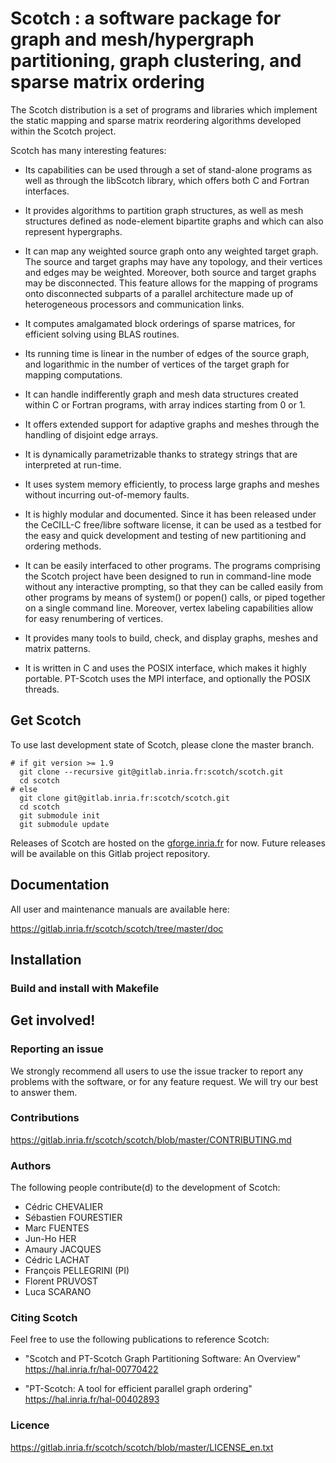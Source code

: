 Scotch : a software package for graph and mesh/hypergraph partitioning, graph clustering, and sparse matrix ordering
==============================

The Scotch distribution is a set of programs and libraries which implement the static mapping and sparse matrix reordering algorithms developed within the Scotch project.

Scotch has many interesting features:

* Its capabilities can be used through a set of stand-alone programs as well as through the libScotch library, which offers both C and Fortran interfaces.

* It provides algorithms to partition graph structures, as well as mesh structures defined as node-element bipartite graphs and which can also represent hypergraphs.

* It can map any weighted source graph onto any weighted target graph. The source and target graphs may have any topology, and their vertices and edges may be weighted. Moreover, both source and target graphs may be disconnected. This feature allows for the mapping of programs onto disconnected subparts of a parallel architecture made up of heterogeneous processors and communication links.

* It computes amalgamated block orderings of sparse matrices, for efficient solving using BLAS routines.

* Its running time is linear in the number of edges of the source graph, and logarithmic in the number of vertices of the target graph for mapping computations.

* It can handle indifferently graph and mesh data structures created within C or Fortran programs, with array indices starting from 0 or 1.

* It offers extended support for adaptive graphs and meshes through the handling of disjoint edge arrays.

* It is dynamically parametrizable thanks to strategy strings that are interpreted at run-time.

* It uses system memory efficiently, to process large graphs and meshes without incurring out-of-memory faults.

* It is highly modular and documented. Since it has been released under the CeCILL-C free/libre software license, it can be used as a testbed for the easy and quick development and testing of new partitioning and ordering methods.

* It can be easily interfaced to other programs. The programs comprising the Scotch project have been designed to run in command-line mode without any interactive prompting, so that they can be called easily from other programs by means of system() or popen() calls, or piped together on a single command line. Moreover, vertex labeling capabilities allow for easy renumbering of vertices.

* It provides many tools to build, check, and display graphs, meshes and matrix patterns.

* It is written in C and uses the POSIX interface, which makes it highly portable. PT-Scotch uses the MPI interface, and optionally the POSIX threads.


Get Scotch
----------

To use last development state of Scotch, please clone the master
branch.

    # if git version >= 1.9
      git clone --recursive git@gitlab.inria.fr:scotch/scotch.git
      cd scotch
    # else
      git clone git@gitlab.inria.fr:scotch/scotch.git
      cd scotch
      git submodule init
      git submodule update

Releases of Scotch are hosted on the
[gforge.inria.fr](https://gforge.inria.fr/frs/?group_id=248) for now.
Future releases will be available on this Gitlab project repository.

Documentation
-------------

All user and maintenance manuals are available here:

https://gitlab.inria.fr/scotch/scotch/tree/master/doc

Installation
------------

### Build and install with Makefile

Get involved!
---------------------

### Reporting an issue

We strongly recommend all users to use the issue tracker to report any problems with the software, or for any feature request. We will try our best to answer them.

### Contributions

https://gitlab.inria.fr/scotch/scotch/blob/master/CONTRIBUTING.md

### Authors

The following people contribute(d) to the development of Scotch:
* Cédric CHEVALIER
* Sébastien FOURESTIER
* Marc FUENTES
* Jun-Ho HER
* Amaury JACQUES
* Cédric LACHAT
* François PELLEGRINI (PI)
* Florent PRUVOST
* Luca SCARANO

### Citing Scotch

Feel free to use the following publications to reference Scotch:

* "Scotch and PT-Scotch Graph Partitioning Software: An Overview"
  https://hal.inria.fr/hal-00770422

* "PT-Scotch: A tool for efficient parallel graph ordering"
  https://hal.inria.fr/hal-00402893

### Licence

https://gitlab.inria.fr/scotch/scotch/blob/master/LICENSE_en.txt
